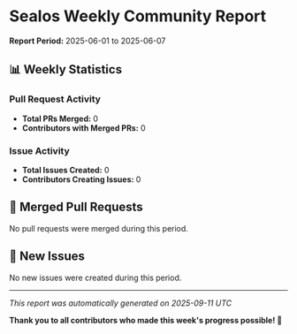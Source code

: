 # Sealos Weekly Community Report

**Report Period:** 2025-06-01 to 2025-06-07

## 📊 Weekly Statistics

### Pull Request Activity

- **Total PRs Merged:** 0
- **Contributors with Merged PRs:** 0

### Issue Activity

- **Total Issues Created:** 0
- **Contributors Creating Issues:** 0

## 🚀 Merged Pull Requests

No pull requests were merged during this period.

## 🐛 New Issues

No new issues were created during this period.

---

*This report was automatically generated on 2025-09-11 UTC*

**Thank you to all contributors who made this week's progress possible! 🎉**
